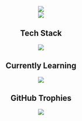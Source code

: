 <div align="center">
  <img src="https://readme-typing-svg.demolab.com?font=Poppins&weight=500&s,tailwindize=24=1000&color=F7F7F7&center=true&width=435&lines=Welcome+to+JunLovin's+GitHub!"/>
</div>

<div align="center">
  <img src="https://i.pinimg.com/originals/b4/9d/20/b49d20d0df6421ac97215064a9c694e5.gif">
</di

<div align="center">
  <h2>Tech Stack</h2>
  <img src="https://skillicons.dev/icons?i=html,css,tailwind,js,ts,react,nodejs,express,postgresql"/>
</div>

<div align="center">
  <h2>Currently Learning</h2>
  <img src="https://skillicons.dev/icons?i=astro,py"/>
</div>

<div align="center">
  <h2>GitHub Trophies</h2>
  <img src="https://github-profile-trophy.vercel.app/?username=junlovin&theme=flat"/>
</div>
